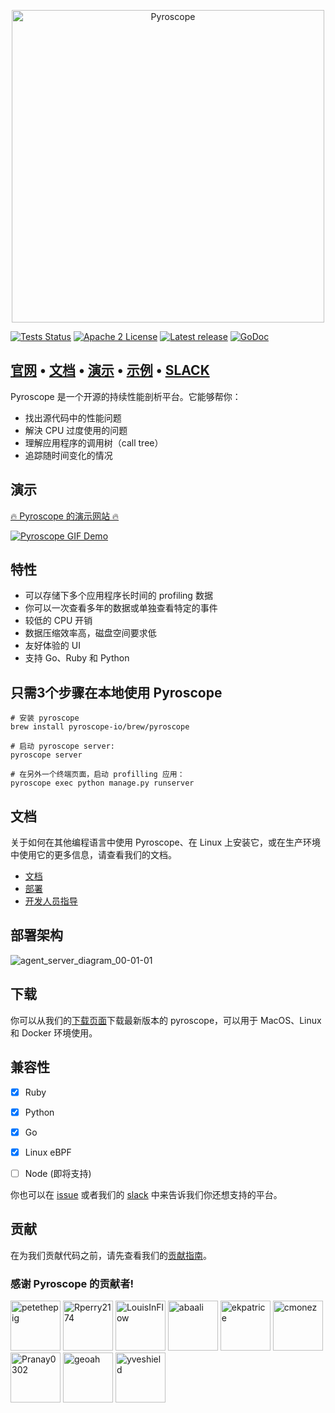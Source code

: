 <p align="center"><img alt="Pyroscope" src="https://user-images.githubusercontent.com/662636/105129037-11334180-5a99-11eb-8951-1d4aaaed50de.png" width="500px"/></p>


[![Tests Status](https://github.com/pyroscope-io/pyroscope/workflows/Tests/badge.svg)](https://github.com/pyroscope-io/pyroscope/actions?query=workflow%3ATests)
[![Apache 2 License](https://img.shields.io/badge/license-Apache%202-blue.svg)](LICENSE)
[![Latest release](https://img.shields.io/github/release/pyroscope-io/pyroscope.svg)](https://github.com/pyroscope-io/pyroscope/releases)
[![GoDoc](https://godoc.org/github.com/pyroscope-io/pyroscope?status.svg)](https://godoc.org/github.com/pyroscope-io/pyroscope)

<h2>
  <a href="https://pyroscope.io/">官网</a>
  <span> • </span>
  <a href="https://pyroscope.io/docs">文档</a>
  <span> • </span>
  <a href="https://demo.pyroscope.io/">演示</a>
  <span> • </span>
  <a href="/examples">示例</a>
  <span> • </span>
  <a href="https://pyroscope.io/slack">SLACK</a>
</h2>

Pyroscope 是一个开源的持续性能剖析平台。它能够帮你：
* 找出源代码中的性能问题
* 解決 CPU 过度使用的问题
* 理解应用程序的调用树（call tree）
* 追踪随时间变化的情况

## 演示

[🔥 Pyroscope 的演示网站 🔥](https://demo.pyroscope.io/)

[![Pyroscope GIF Demo](https://user-images.githubusercontent.com/662636/105124618-55b9df80-5a8f-11eb-8ad5-0e18c17c827d.gif)](https://demo.pyroscope.io/)


## 特性

* 可以存储下多个应用程序长时间的 profiling 数据
* 你可以一次查看多年的数据或单独查看特定的事件
* 较低的 CPU 开销
* 数据压缩效率高，磁盘空间要求低
* 友好体验的 UI
* 支持 Go、Ruby 和 Python

## 只需3个步骤在本地使用 Pyroscope

```shell
# 安装 pyroscope
brew install pyroscope-io/brew/pyroscope

# 启动 pyroscope server:
pyroscope server

# 在另外一个终端页面，启动 profilling 应用：
pyroscope exec python manage.py runserver
```

## 文档

关于如何在其他编程语言中使用 Pyroscope、在 Linux 上安装它，或在生产环境中使用它的更多信息，请查看我们的文档。

* [文档](https://pyroscope.io/docs/)
* [部署](https://pyroscope.io/docs/deployment)
* [开发人员指导](https://pyroscope.io/docs/developer-guide)


## 部署架构

![agent_server_diagram_00-01-01](https://user-images.githubusercontent.com/23323466/119034061-d536bd00-b962-11eb-8642-ce23a1b6b35f.png)


## 下载

你可以从我们的[下载页面]((https://pyroscope.io/downloads/))下载最新版本的 pyroscope，可以用于 MacOS、Linux 和 Docker 环境使用。


## 兼容性

* [x] Ruby
* [x] Python
* [x] Go
* [x] Linux eBPF
* [ ] Node (即将支持)


你也可以在 [issue](https://github.com/pyroscope-io/pyroscope/issues?q=is%3Aissue+is%3Aopen+label%3Anew-profilers) 或者我们的 [slack](https://pyroscope.io/slack) 中来告诉我们你还想支持的平台。


## 贡献

在为我们贡献代码之前，请先查看我们的[贡献指南](/CONTRIBUTING.md)。


### 感谢 Pyroscope 的贡献者!

[//]: contributor-faces
<a href="https://github.com/petethepig"><img src="https://avatars.githubusercontent.com/u/662636?v=4" title="petethepig" width="80" height="80"></a>
<a href="https://github.com/Rperry2174"><img src="https://avatars.githubusercontent.com/u/23323466?v=4" title="Rperry2174" width="80" height="80"></a>
<a href="https://github.com/LouisInFlow"><img src="https://avatars.githubusercontent.com/u/73438887?v=4" title="LouisInFlow" width="80" height="80"></a>
<a href="https://github.com/abaali"><img src="https://avatars.githubusercontent.com/u/37961057?v=4" title="abaali" width="80" height="80"></a>
<a href="https://github.com/ekpatrice"><img src="https://avatars.githubusercontent.com/u/77462462?v=4" title="ekpatrice" width="80" height="80"></a>
<a href="https://github.com/cmonez"><img src="https://avatars.githubusercontent.com/u/39146411?v=4" title="cmonez" width="80" height="80"></a>
<a href="https://github.com/Pranay0302"><img src="https://avatars.githubusercontent.com/u/55592629?v=4" title="Pranay0302" width="80" height="80"></a>
<a href="https://github.com/geoah"><img src="https://avatars.githubusercontent.com/u/88447?v=4" title="geoah" width="80" height="80"></a>
<a href="https://github.com/yveshield"><img src="https://avatars.githubusercontent.com/u/8733258?v=4" title="yveshield" width="80" height="80"></a>

[//]: contributor-faces
